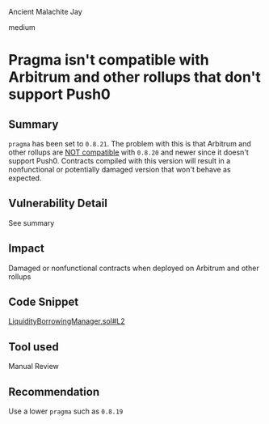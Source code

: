 Ancient Malachite Jay

medium

# Pragma isn't compatible with Arbitrum and other rollups that don't support Push0
## Summary

`pragma` has been set to `0.8.21`. The problem with this is that Arbitrum and other rollups are [NOT compatible](https://developer.arbitrum.io/solidity-support) with `0.8.20` and newer since it doesn't support Push0. Contracts compiled with this version will result in a nonfunctional or potentially damaged version that won't behave as expected.

## Vulnerability Detail

See summary

## Impact

Damaged or nonfunctional contracts when deployed on Arbitrum and other rollups

## Code Snippet

[LiquidityBorrowingManager.sol#L2](https://github.com/sherlock-audit/2023-10-real-wagmi/blob/main/wagmi-leverage/contracts/LiquidityBorrowingManager.sol#L2)

## Tool used

Manual Review

## Recommendation

Use a lower `pragma` such as `0.8.19`